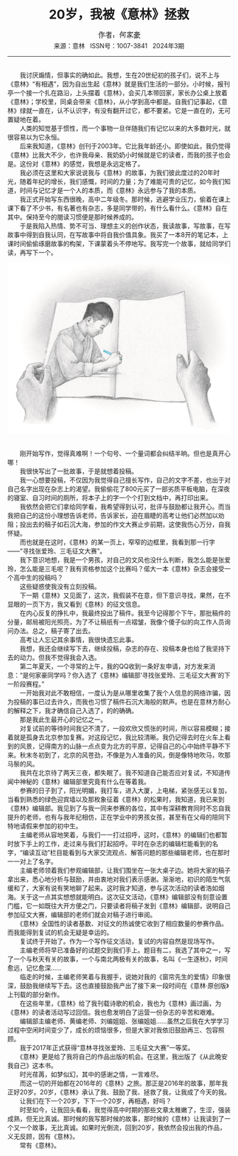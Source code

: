 # <center>20岁，我被《意林》拯救</center>

<div align=center><img src="https://raw.githubusercontent.com/leaguecn/magazines/main/img_authors/%25d7%25f7%25d5%25df%25a3%25ba%25ba%25ce%25bc%25d2%25ba%25c0.jpg"></div>

<center>来源：意林   ISSN号：1007-3841   2024年3期</center>

* * *

<br>　　我讨厌煽情，但事实的确如此。我想，生在20世纪初的孩子们，说不上与《意林》“有相遇”，因为自出生起《意林》就是我们生活的一部分。小时候，报刊亭一个接一个扎在路沿，上头摆着《意林》，会买几本带回家，家长办公桌上放着《意林》；学校里，同桌会带来《意林》，从小学到高中都是。自我们记事起，《意林》绿就一直在，认不认识字，有没有翻开过它，都不要紧。它是一直在的，无可置疑地在着。  
　　人类的知觉基于惯性，而一个事物一旦伴随我们有记忆以来的大多数时光，就很容易以为它永恒。  
　　后来我知道，《意林》创刊于2003年。它比我年龄还小。即使如此，我仍觉得《意林》比我大不少，也许我母亲、我奶奶小时候就是它的读者，而我的孩子也会是。这份对《意林》的感觉，我想是永远定格了。  
　　我必须在这里和大家说说我与《意林》的故事，为我们彼此度过的20年时光，随着年纪的增长，我们感慨，时间的力量；为了难能可贵的记忆，如今我们知道，时间与记忆才是一个人的本质，而《意林》永远参与了我的本质。  
　　我正式开始写东西很晚，高中二年级冬。那时候，逃避学业压力，偷着在课上课下看了不少书，有名著也有杂志，多是同学带的，有什么看什么。《意林》自在其中。保持至今的閱读习惯便是那时候养成的。  
　　于是我陷入热情、势不可当、理想主义的创作状态，我读故事，写故事，在写故事中得到自我认同，在写故事中将自我价值具象。我买了一本8开的笔记本，上课时间偷偷琢磨故事的构架，下课蒙着头不停地写。我写完一个故事，就给同学们读，再写下一个。

![](https://raw.githubusercontent.com/leaguecn/magazines/main/img/yili20240367-1-l.jpg)

  
<br>　　刚开始写作，觉得真难啊！一个句号、一个量词都会纠结半晌。但也是真开心哪！  
　　我很快写出了一批故事，于是就想着投稿。  
　　我一心想要投稿，不仅因为我觉得自己擅长写作，自己的文字不差，也出于对自己名字出现在杂志上的渴望。我偷偷花了800元买了一部劣质平板电脑，在深夜的寝室、自习时间的厕所，将本子上的字一个个打到文档中，再打印出来。  
　　我依然会把它们拿给同学看，我希望得到认可，批评与鼓励都让我开心。而当我把自己的这份小理想告诉老师，告诉家长，迫在眉睫的高考让他们必然加以劝阻；投出去的稿子如石沉大海，参加的作文大赛止步前期，这使我伤心万分，自我怀疑。  
　　而也就是在这时，《意林》的某一页上，窄窄的边框里，我看到那一行字——“寻找张爱玲、三毛征文大赛”。  
　　我下意识地想，我是一个男孩，对自己的文风也没什么判断，我怎么能是张爱玲，怎么能是三毛呢？我有资格参加这个比赛吗？偌大一本《意林》杂志会接受一个高中生的投稿吗？  
　　这些疑惑使我没有立刻投稿。  
　　下一期《意林》又见面了，这次，我假装不在意，但下意识寻找，果然，在不显眼的一页下方，我又看到《意林》的征文信息。  
　　在内心反复的挣扎中，我最终投出了稿件。我至今记得那个下午，那批稿件的分量，邮局被阳光照亮，为了不让稿纸有一点褶皱，我像个傻子似的向工作人员询问办法。总之，稿子寄了出去。  
　　高考让人忘记其余事情，我很快遗忘此事。  
　　我想，我还会继续写下去，继续投稿，杂志的存在、投稿本身也给了我坚持下去的动力。但我不觉得我会入选。  
　　第二年夏天，一个寻常的上午，我的QQ收到一条好友申请，对方发来消息：“是何家豪同学吗？你入选了《意林》编辑部‘寻找张爱玲、三毛征文大赛’的下一阶段赛程。”  
　　一开始我对此不敢相信，一度认为是从哪里收集了我个人信息的网络诈骗，因为投稿的事已过去许久，而我也习惯了稿件石沉大海般的默声。也是在意林方耐心的解释之下，我才确信自己入选了，的的确确。  
　　那是我此生最开心的记忆之一。  
　　对复试前的等待时间我记不清了，一段欢欣又慌张的时间，所以容易模糊；接着就是孤身去北京参加复赛。对这段记忆，我比较清晰。我仍记得去时在火车上看到的风景，记得南方的山脉一点点变为北方的平原，记得自己的心中始终平静不下来。秋末冬初到了，北京的风苍劲，不像是为人准备的风，倒是像特地吹马，吹那马鬃的风。  
　　我共在北京待了两天三夜，都失眠了。我不知道自己能否应对复试，不知道传闻中神秘的《意林》编辑部里究竟有什么在等着我。  
　　参赛的日子到了，阳光明媚，我打车，进入大厦，上电梯，紧张感无以复加，当看到熟悉的绿色迎宾墙以及那枚象征着《意林》的松果时，我知道，我已来到《意林》编辑部。我见到了与我一同来参赛的各位，其中有深耕教育同时不忘自我提升的老师，也有与我年纪相仿，正在学业中的男孩女孩，甚至有在父母的陪同下特地请假来参加的初中生。  
　　主编老师从容地笑着，与我们一一打过招呼，这时，《意林》的编辑们也都暂时放下手上的工作，走过来与我们打起招呼。平时在杂志的编辑栏能看到的名字，“编读互动”栏目能看到与大家交流观点、解答问题的那些编辑老师，也在那时一一对上了名字。  
　　主编老师领着我们参观编辑部，让我们围坐在一张大桌子边。她将大家的稿子拿出来，悉心地分析与鼓励，并由衷地对我们表示感谢。渐渐地，初识的陌生气氛缓和了，大家有说有笑地聊了起来。这时我才知道，参与这次活动的读者浩如烟海。关于这一点其实想想就能明白。这次征文活动，《意林》编辑部没有刻意设置门槛，它一如既往大开方便之门，只要读者将稿子发到《意林》编辑部，说明自己参加征文大赛，编辑部的老师们就会对稿子进行审阅。  
　　《意林》全国性的读者基数、对征文的热诚使它收到了相应数量的参赛作品。而我能得到复试的机会无疑是幸运的。  
　　复试终于开始了。作为一个写作征文活动，复试的内容自然是现场写作。  
　　主编老师将早已准备好的试题交到我们手上。题目有二，我选了其中之一，写了一个与秋天有关的故事，一个与南北两极有关的故事，名叫《一生逐秋》，时间愈远，记忆愈深……  
　　临走的时候，主编老师笑着与我握手，说她对我的《窗帘先生的爱情》印象很深，鼓励我继续写下去。这也直接鼓励我产出了接下来一段时间在《意林·原创版》上刊载的部分新作。  
　　在这些年里，《意林》给了我刊载诗歌的机会，我也为《意林》画过画，为《意林》的读者活动写过回信。我也愈发明白了运营一份杂志的辛苦和艰难。  
　　编辑部主编老师、黄编老师、刘编姐姐、张编姐姐……虽然之后我在大学学习过程中空闲时间变少了，成长的烦恼很多，但是大家对我依旧鼓励再三、包容照顾。  
　　我于2017年正式获得“意林寻找张爱玲、三毛征文大赛”一等奖。  
　　《意林》更是给了我将自己的作品出版的机会。在这里，我出版了《从此晚安我自己》这本书。  
　　时光荏苒，如梦似幻，其中的感谢之情，一言难尽。  
　　而这一切的开始都在2016年的《意林》之旅。那正是2016年的故事，那年我正好20岁。20岁，《意林》承认了我、鼓励了我、拯救了我，让我成了今天的我。  
　　让我们在下一个20岁，下下一个20岁，再相遇，好吗？  
　　时至如今，让我回头看看，我觉得高中时期的那些文章太稚嫩了，生涩，强装成熟，但无比真诚。那时候的我写那时候的故事，那时候的《意林》让我读到了一个又一个故事，无比真诚。如果时光倒流，回到20岁，我依然会投出我的作品，义无反顾，因有《意林》。  
　　常有《意林》。
